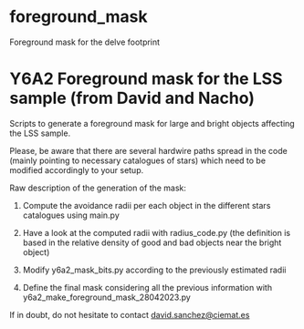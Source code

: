 # foreground_mask
Foreground mask for the delve footprint


# Y6A2 Foreground mask for the LSS sample (from David and Nacho)

Scripts to generate a foreground mask for large and bright objects affecting the LSS
sample.

Please, be aware that there are several hardwire paths spread in the code (mainly pointing
to necessary catalogues of stars) which need to be modified accordingly to your setup.

Raw description of the generation of the mask:

1. Compute the avoidance radii per each object in the different stars catalogues using
   main.py 

2. Have a look at the computed radii with radius_code.py (the definition is based in the
   relative density of good and bad objects near the bright object)

3. Modify y6a2_mask_bits.py according to the previously estimated radii

4. Define the final mask considering all the previous information with
   y6a2_make_foreground_mask_28042023.py 

If in doubt, do not hesitate to contact david.sanchez@ciemat.es
